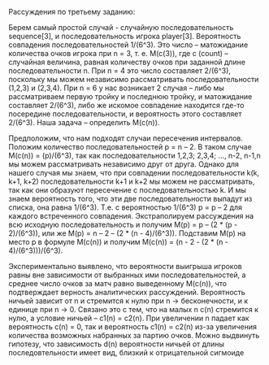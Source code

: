 Рассуждения по третьему заданию:

Берем самый простой случай - случайную последовательность sequence[3], и последовательность игрока player[3]. Вероятность совпадения последовательностей 1/(6^3). Это число – матожидание количества очков игрока при n = 3, т. е. M(c(3)), где c (count) – случайная величина, равная количеству очков при заданной длине последовательности n. При n = 4 это число составляет 2/(6^3), поскольку мы можем независимо рассматривать последовательности (1,2,3) и (2,3,4). При n = 6 у нас возникает 2 случая – либо мы рассматриваем первую тройку и последнюю тройку, и матожидание составляет 2/(6^3), либо же искомое совпадение находится где-то посередине последовательности, и вероятность этого составляет 2/(6^3). Наша задача – определить M(c(n)).

Предположим, что нам подходят случаи пересечения интервалов. Положим количество последовательностей p = n – 2.  В таком случае M(c(n)) = (p)/(6^3), так как последовательности 1,2,3; 2,3,4; …, n-2, n-1,n мы можем рассматривать независимо друг от друга. Однако для нашего случая мы знаем, что при совпадении последовательности k(k, k+1, k+2) последовательности k+1 и k+2 мы можем не рассматривать, так как они образуют пересечение с последовательностью k. И мы знаем вероятность того, что эти две последовательности выпадут из списка, она равна 1/(6^3). Т.е. с вероятностью 1/(6^3) p = p – 2 для каждого встреченного совпадения. Экстраполируем рассуждения на всю исходную последовательность и получим M(p) = p – (2 * (p - 2)/(6^3)), или же M(p) = n – 2 – (2 * (n - 4)/(6^3)). Подставим M(p) на место p в формуле M(c(n)) и получим M(c(n)) = (n - 2 - (2 * (n - 4)/(6^3)))/(6^3).

Экспериментально выявлено, что вероятности выигрыша игроков равны вне зависимости от выбранных ими последовательностей, а среднее число очков за матч равно выведенному M(c(n)), что подтверждает верность аналитических рассуждений. Вероятность ничьей зависит от n и стремится к нулю при n -> бесконечности, и к единице при n -> 0. Связано это с тем, что на малых n c(n) стремится к нулю, а условие ничьей – c1(n) = c2(n). При увеличении n падает как вероятность c(n) = 0, так и вероятность c1(n) = c2(n) из-за увеличения количества возможных набранных за партию очков. Можно выдвинуть гипотезу, что зависимость d(n) вероятности ничьей от длины последовтельности имеет вид, близкий к отрицательной сигмоиде
